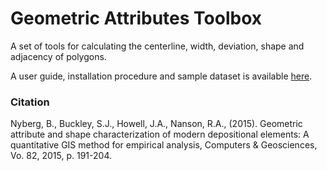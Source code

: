 # Geometric Attributes Toolbox

A set of tools for calculating the centerline, width, deviation, shape and adjacency of polygons. 

A user guide, installation procedure and sample dataset is available [here](https://github.com/BjornNyberg/Geometric-Attributes-Toolbox/wiki).
 
### Citation

Nyberg, B., Buckley, S.J., Howell, J.A., Nanson, R.A., (2015). Geometric attribute and shape characterization of modern depositional elements: A quantitative GIS method for empirical analysis, Computers & Geosciences, Vo. 82, 2015, p. 191-204.  
